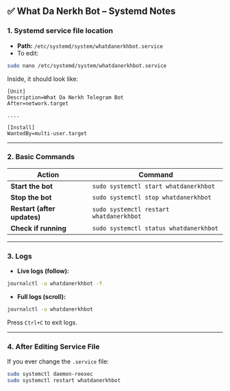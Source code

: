 ## ✅ **What Da Nerkh Bot – Systemd Notes**

### **1. Systemd service file location**

* **Path:** `/etc/systemd/system/whatdanerkhbot.service`
* To edit:

```bash
sudo nano /etc/systemd/system/whatdanerkhbot.service
```

Inside, it should look like:

```
[Unit]
Description=What Da Nerkh Telegram Bot
After=network.target

....

[Install]
WantedBy=multi-user.target
```

---

### **2. Basic Commands**

| Action                      | Command                                 |
| --------------------------- | --------------------------------------- |
| **Start the bot**           | `sudo systemctl start whatdanerkhbot`   |
| **Stop the bot**            | `sudo systemctl stop whatdanerkhbot`    |
| **Restart (after updates)** | `sudo systemctl restart whatdanerkhbot` |
| **Check if running**        | `sudo systemctl status whatdanerkhbot`  |

---

### **3. Logs**

* **Live logs (follow):**

```bash
journalctl -u whatdanerkhbot -f
```

* **Full logs (scroll):**

```bash
journalctl -u whatdanerkhbot
```

Press `Ctrl+C` to exit logs.

---

### **4. After Editing Service File**

If you ever change the `.service` file:

```bash
sudo systemctl daemon-reexec
sudo systemctl restart whatdanerkhbot
```
